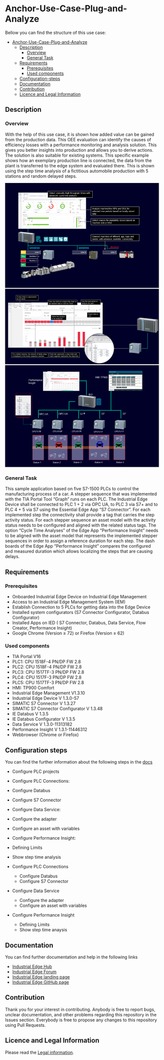 # Anchor-Use-Case-Plug-and-Analyze 

Bellow you can find the structure of this use case:

* [Anchor-Use-Case-Plug-and-Analyze](#anchor-use-case-plug-and-analyze)
  * [Description](#description)
    * [Overview](#overview)
    * [General Task](#general-task)
  * [Requirements](#requirements)
    * [Prerequisites](#prerequisites)
    * [Used components](#used-components)
  * [Configuration-steps](#configuration-steps)
  * [Documentation](#documentation)
  * [Contribution](#contribution)
  * [Licence and Legal Information](#licence-and-legal-information)

## Description

### Overview
With the help of this use case, it is shown how added value can be gained from the production data. This OEE evaluation can identify the causes of efficiency losses with a performance monitoring and analysis solution. This gives you better insights into production and allows you to derive actions. The solution is also suitable for existing systems. This specific example shows how an exemplary production line is connected, the data from the plant is transferred to the edge system and evaluated there. This is shown using the step time analysis of a fictitious automobile production with 5 stations and random delayed steps.


![overview1](docs/graphics/overview1.png)
![overview2](docs/graphics/overview2.png)
![overview](docs/graphics/overview.png)

### General Task

This sample application based on five S7-1500 PLCs to control the manufacturing process of a car. A stepper sequence that was implemented with the TIA Portal Tool “Graph” runs on each PLC. The Industrial Edge Device shall be connected to PLC 1 + 2 via OPC UA, to PLC 3 via S7+ and to PLC 4 + 5 via S7 using the Essential Edge App “S7 Connector”. For each implemented step the connectivity shall provide a tag that carries the step activity status. For each stepper sequence an asset model with the activity status needs to be configured and aligned with the related status tags. The option “Cycle Time Analyses” of the Edge App “Performance Insight” needs to be aligned with the asset model that represents the implemented stepper sequences in order to assign a reference duration for each step. The dash boards of the Edge App “Performance Insight” compares the configured and measured duration which allows localizing the steps that are causing delays.

## Requirements

### Prerequisites

*	Onboarded Industrial Edge Device on Industrial Edge Management
*	Access to an Industrial Edge Management System (IEM)
*	Establish Connection to 5 PLCs for getting data into the Edge Device
*	Installed system configurators (S7 Connector Configurator, Databus Configurator)
*	Installed Apps on IED ( S7 Connector, Databus, Data Service, Flow Creator, Performance Insight)
*	Google Chrome (Version ≥ 72) or Firefox (Version ≥ 62) 

### Used components

*	TIA Portal V16
*	PLC1: CPU 1518F-4 PN/DP FW 2.8
*	PLC2: CPU 1518F-4 PN/DP FW 2.8
*	PLC3: CPU 1517TF-3 PN/DP FW 2.8
*	PLC4: CPU 1517F-3 PN/DP FW 2.8
*	PLC5: CPU 1517TF-3 PN/DP FW 2.8
*	HMI: TP900 Comfort
*	Industrial Edge Management V1.3.10
*	Industrial Edge Device V 1.3.0-57
*	SIMATIC S7 Connector V 1.3.27
*	SIMATIC S7 Connector Configurator V 1.3.48
*	IE Databus V 1.3.5
*	IE Databus Configurator V 1.3.5
*	Data Service V 1.3.0-11313182
*	Performance Insight V 1.3.1-11446312
*	Webbrowser (Chrome or Firefox)


## Configuration steps

You can find the further information about the following steps in the [docs](docs/Installation.md#configuration-steps)
-	Configure PLC projects
-	Configure PLC Connections:
  -	Configure Databus
  -	Configure S7 Connector
-	Configure Data Service:
  -	Configure the adapter
  -	Configure an asset with variables
-	Configure Performance Insight:
  -	Defining Limits
  -	Show step time analysis


- Configure PLC Connections
  - Configure Databus
  - Configure S7 Connector

- Configure Data Service
  - Configure the adapter
  - Configure an asset with variables

- Configure Performance Insight
  - Defining Limits
  - Show step time anaysis

## Documentation

You can find further documentation and help in the following links

* [Industrial Edge Hub](https://iehub.eu1.edge.siemens.cloud/#/documentation)
* [Industrial Edge Forum](https://www.siemens.com/industrial-edge-forum)
* [Industrial Edge landing page](https://new.siemens.com/global/en/products/automation/topic-areas/industrial-edge/simatic-edge.html)
* [Industrial Edge GitHub page](https://github.com/industrial-edge)

## Contribution

Thank you for your interest in contributing. Anybody is free to report bugs, unclear documentation, and other problems regarding this repository in the Issues section. Everybody is free to propose any changes to this repository using Pull Requests.

## Licence and Legal Information

Please read the [Legal information](LICENSE.md).
